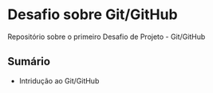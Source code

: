 # Desafio sobre Git/GitHub
Repositório sobre o primeiro Desafio de Projeto - Git/GitHub

## Sumário
- Intridução ao Git/GitHub
